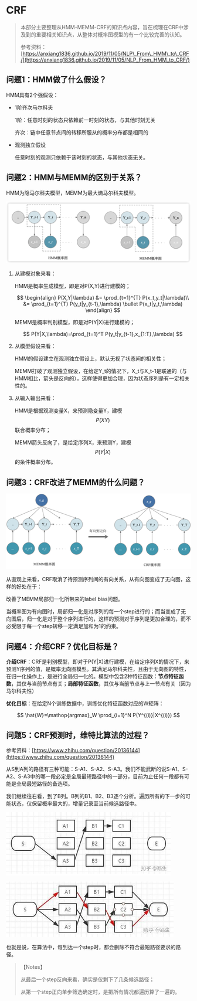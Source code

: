 # CRF

> 本部分主要整理从HMM-MEMM-CRF的知识点内容，旨在梳理在CRF中涉及到的重要相关知识点，从整体对概率图模型的有一个比较完善的认知。
>
> 参考资料：[https://anxiang1836.github.io/2019/11/05/NLP\_From\_HMM\_to\_CRF/](https://anxiang1836.github.io/2019/11/05/NLP_From_HMM_to_CRF/)

## 问题1：HMM做了什么假设？

HMM具有2个强假设：

* 1阶齐次马尔科夫

  1阶：任意时刻的状态只依赖前一时刻的状态，与其他时刻无关

  齐次：链中任意节点间的转移所服从的概率分布都是相同的

* 观测独立假设

  任意时刻的观测只依赖于该时刻的状态，与其他状态无关。

## 问题2：HMM与MEMM的区别于关系？

HMM为隐马尔科夫模型，MEMM为最大熵马尔科夫模型。

![](https://raw.githubusercontent.com/anxiang1836/FigureBed/master/img/20200311231914.png)

1. 从建模对象来看：

   HMM是概率生成模型，即是对P\(X,Y\)进行建模的；

   $$
   \begin{align}
       P(X,Y|\lambda) &= \prod_{t=1}^{T} P(x_t,y_t|\lambda)\\
                      &= \prod_{t=1}^{T} P(y_t|y_{t-1},\lambda) \bullet 
                                         P(x_t|y_t,\lambda)
   \end{align}
   $$

   MEMM是概率判别模型，即是对P\(Y\|X\)进行建模的；

   $$
   P(Y|X,\lambda)=\prod_{t=1}^T P(y_t|y_{t-1},x_{1:T},\lambda)
   $$

2. 从模型假设来看：

   HMM的假设建立在观测独立假设上，默认无视了状态间的相关性；

   MEMM打破了观测独立假设，在给定Y\_t的情况下，X\_t与X\_t-1是联通的（与HMM相比，箭头是反向的），这样使得更加合理，因为状态序列是有一定相关性的。

3. 从输入输出来看：

   HMM是根据观测变量X，来预测隐变量Y，建模$$P(XY)$$联合概率分布；

   MEMM箭头反向了，是给定序列X，来预测Y，建模$$P(Y|X)$$的条件概率分布。

## 问题3：CRF改进了MEMM的什么问题？

![](https://raw.githubusercontent.com/anxiang1836/FigureBed/master/img/MEMM_CRF.png)

从直观上来看，CRF取消了待预测序列间的有向关系，从有向图变成了无向图，这样的好处在于：

改善了MEMM局部归一化所带来的label bias问题。

当概率图为有向图时，局部归一化是对序列的每一个step进行的；而当变成了无向图后，归一化是对于整个序列进行的，这样的预测对于序列是更加合理的，而不必受限于每一个step转移一定满足加和为1的约束。

## 问题4：介绍CRF？优化目标是？

**介绍CRF**：CRF是判别模型，即对于P\(Y\|X\)进行建模，在给定序列X的情况下，来预测Y序列的值，是概率无向图模型。其满足马尔科夫性，且由于无向图的特性，在归一化操作上，是进行全局归一化的。模型中包含2种特征函数：**节点特征函数**，其仅与当前节点有关；**局部特征函数**，其仅与当前节点与上一节点有关（因为马尔科夫性）

**优化目标**：在给定N个训练数据中，训练优化特征函数对应的W矩阵：

$$
\hat{W}=\mathop{argmax}_W \prod_{i=1}^N P(Y^{(i)}|X^{(i)})
$$

## 问题5：CRF预测时，维特比算法的过程？

参考资料：[https://www.zhihu.com/question/20136144](https://www.zhihu.com/question/20136144)

从S到A列的路径有三种可能：S-A1、S-A2、S-A3。我们不能武断的说S-A1、S-A2、S-A3中的哪一段必定是全局最短路径中的一部分，目前为止任何一段都有可能是全局最短路径的备选项。

我们继续往右看，到了B列。B列的B1、B2、B3逐个分析。遍历所有的下一步的可能状态，仅保留概率最大的，增量记录至当前候选路径中。

![](https://raw.githubusercontent.com/anxiang1836/FigureBed/master/img/20200311230718.png)

![](https://raw.githubusercontent.com/anxiang1836/FigureBed/master/img/20200311230644.png)

也就是说，在算法中，每到达一个step时，都会删除不符合最短路径要求的路径。

> 【Notes】
>
> 从最后一个step反向来看，确实是仅剩下了几条候选路径；
>
> 从第一个step正向单步筛选确定时，是把所有情况都遍历算了一遍的。

